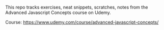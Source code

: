 This repo tracks exercises, neat snippets, scratches, notes from the Advanced Javascript Concepts course on Udemy.

Course:
https://www.udemy.com/course/advanced-javascript-concepts/
